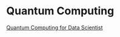 # Quantum Computing

[Quantum Computing for Data Scientist](https://www.youtube.com/watch?v=F_Riqjdh2oM)